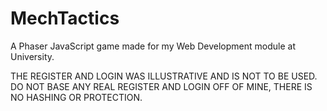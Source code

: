 # MechTactics
A Phaser JavaScript game made for my Web Development module at University.

THE REGISTER AND LOGIN WAS ILLUSTRATIVE AND IS NOT TO BE USED.
DO NOT BASE ANY REAL REGISTER AND LOGIN OFF OF MINE, THERE IS NO HASHING OR PROTECTION.
